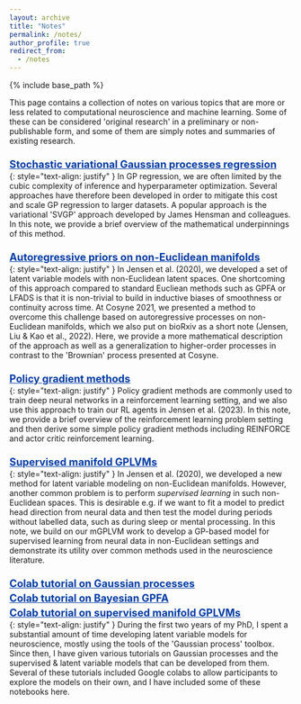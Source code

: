 ```yaml
---
layout: archive
title: "Notes"
permalink: /notes/
author_profile: true
redirect_from:
  - /notes
---
```


{% include base_path %}

<head>
<style>
a.blog:link {
  color: #003CA4;
  background-color: transparent;
  text-decoration: underline;
  font-weight:bold;
}
a.blog:visited {
  color: #003CA4;
  background-color: transparent;
  text-decoration: underline;
  font-weight:bold;
}
</style>
</head>

This page contains a collection of notes on various topics that are more or less related to computational neuroscience and machine learning.
Some of these can be considered 'original research' in a preliminary or non-publishable form, and some of them are simply notes and summaries of existing research.

<p style="padding-bottom:-12px; margin-bottom:-12px; padding-top:8px; margin-top:8px">
<a style="font-size:1.3em" class="blog" href="http://KrisJensen.github.io/files/notes/svgp.pdf">
Stochastic variational Gaussian processes regression
</a>
</p>

{: style="text-align: justify" }
In GP regression, we are often limited by the cubic complexity of inference and hyperparameter optimization.
Several approaches have therefore been developed in order to mitigate this cost and scale GP regression to larger datasets.
A popular approach is the variational 'SVGP' approach developed by James Hensman and colleagues.
In this note, we provide a brief overview of the mathematical underpinnings of this method.

<p style="padding-bottom:-12px; margin-bottom:-12px; padding-top:8px; margin-top:8px">
<a style="font-size:1.3em" class="blog" href="http://KrisJensen.github.io/files/notes/manifold_ARs.pdf">
Autoregressive priors on non-Euclidean manifolds
</a>
</p>

{: style="text-align: justify" }
In Jensen et al. (2020), we developed a set of latent variable models with non-Euclidean latent spaces.
One shortcoming of this approach compared to standard Eucliean methods such as GPFA or LFADS is that it is non-trivial to build in inductive biases of smoothness or continuity across time.
At Cosyne 2021, we presented a method to overcome this challenge based on autoregressive processes on non-Euclidean manifolds, which we also put on bioRxiv as a short note (Jensen, Liu & Kao et al., 2022).
Here, we provide a more mathematical description of the approach as well as a generalization to higher-order processes in contrast to the 'Brownian' process presented at Cosyne.

<p style="padding-bottom:-12px; margin-bottom:-12px; padding-top:8px; margin-top:8px">
<a style="font-size:1.3em" class="blog" href="http://KrisJensen.github.io/files/notes/pg.pdf">
Policy gradient methods
</a>
</p>

{: style="text-align: justify" }
Policy gradient methods are commonly used to train deep neural networks in a reinforcement learning setting, and we also use this approach to train our RL agents in Jensen et al. (2023).
In this note, we provide a brief overview of the reinforcement learning problem setting and then derive some simple policy gradient methods including REINFORCE and actor critic reinforcement learning.

<p style="padding-bottom:-12px; margin-bottom:-12px; padding-top:8px; margin-top:8px">
<a style="font-size:1.3em" class="blog" href="http://KrisJensen.github.io/files/notes/supervised_mgplvm.pdf">
Supervised manifold GPLVMs
</a>
</p>

{: style="text-align: justify" }
In Jensen et al. (2020), we developed a new method for latent variable modeling on non-Euclidean manifolds.
However, another common problem is to perform _supervised learning_ in such non-Euclidean spaces.
This is desirable e.g. if we want to fit a model to predict head direction from neural data and then test the model during periods without labelled data, such as during sleep or mental processing.
In this note, we build on our mGPLVM work to develop a GP-based model for supervised learning from neural data in non-Euclidean settings and demonstrate its utility over common methods used in the neuroscience literature.

<p style="padding-bottom:-12px; margin-bottom:-12px; padding-top:8px; margin-top:8px">
<a style="font-size:1.3em" class="blog" href="https://colab.research.google.com/drive/1feqZiYe5MEOSzMzpZ_v8AxfwK_qtE3ST?usp=sharing">
Colab tutorial on Gaussian processes
</a>
</p>

<p style="padding-bottom:-12px; margin-bottom:-12px; padding-top:8px; margin-top:8px">
<a style="font-size:1.3em" class="blog" href="https://colab.research.google.com/drive/1Q-Qy8LM_Xn52g4dYycPRaBx0sMsti4_U?usp=sharing">
Colab tutorial on Bayesian GPFA
</a>
</p>

<p style="padding-bottom:-12px; margin-bottom:-12px; padding-top:8px; margin-top:8px">
<a style="font-size:1.3em" class="blog" href="https://colab.research.google.com/drive/1C7x5u4cMsH5f4i261Yz81zgDHgcJ-_MY?usp=sharing">
Colab tutorial on supervised manifold GPLVMs
</a>
</p>

{: style="text-align: justify" }
During the first two years of my PhD, I spent a substantial amount of time developing latent variable models for neuroscience, mostly using the tools of the 'Gaussian process' toolbox.
Since then, I have given various tutorials on Gaussian processes and the supervised & latent variable models that can be developed from them.
Several of these tutorials included Google colabs to allow participants to explore the models on their own, and I have included some of these notebooks here.

<!-- <p style="padding-bottom:-12px; margin-bottom:-12px; padding-top:8px; margin-top:8px">
<a style="font-size:1.3em" class="blog" href="http://KrisJensen.github.io/files/blog_stability.pdf">
An algorithmic hypothesis of differential neural stability in the brain
</a>
</p>

{: style="text-align: justify" }
There is a long-running debate in the neuroscience community about whether task-specific neural representations are stable after task learning or whether they drift in some null-space that does not affect task performance, and there is a large body of experimental support for both hypotheses in different brain regions and contexts.
In this short note, we consider how differences in neural stability between brain regions may reflect different algorithmic approaches to addressing the challenge of continual learning, drawing inspiration from both the machine learning literature on continual learning and the neuroscience literature on neural stability and memory consolidation. -->

<!-- <p style="padding-bottom:-12px; margin-bottom:-12px; padding-top:8px; margin-top:8px">
<a style="font-size:1.3em" class="blog" href="http://KrisJensen.github.io/files/blog_stability.pdf">
GPLVMs for neuroscience
</a>
</p>

{: style="text-align: justify" }
Many neuroscience LVMs can be considered GPLVMs. We provide an overview here. -->
